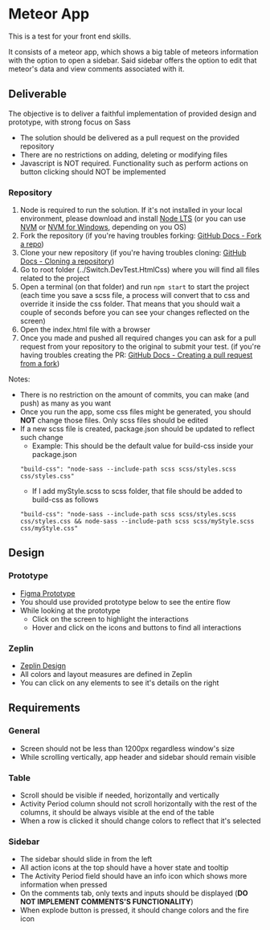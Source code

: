 # Meteor App

This is a test for your front end skills. 

It consists of a meteor app, which shows a big table of meteors information with the option to open a sidebar. Said sidebar offers the option to edit that meteor's data and view comments associated with it.

## Deliverable

The objective is to deliver a faithful implementation of provided design and prototype, with strong focus on Sass
- The solution should be delivered as a pull request on the provided repository
- There are no restrictions on adding, deleting or modifying files
- Javascript is NOT required. Functionality such as perform actions on button clicking should NOT be implemented

### Repository
1. Node is required to run the solution. If it's not installed in your local environment, please download and install [Node LTS](https://nodejs.org/en/) (or you can use [NVM](https://github.com/nvm-sh/nvm) or [NVM for Windows](https://github.com/coreybutler/nvm-windows), depending on you OS)
2. Fork the repository (if you're having troubles forking: [GitHub Docs - Fork a repo](https://docs.github.com/en/get-started/quickstart/fork-a-repo))
3. Clone your new repository (if you're having troubles cloning: [GitHub Docs - Cloning a repository](https://docs.github.com/en/repositories/creating-and-managing-repositories/cloning-a-repository))
4. Go to root folder (../Switch.DevTest.HtmlCss) where you will find all files related to the project
5. Open a terminal (on that folder) and run `npm start` to start the project (each time you save a scss file, a process will convert that to css and override it inside the css folder. That means that you should wait a couple of seconds before you can see your changes reflected on the screen)
6. Open the index.html file with a browser
7. Once you made and pushed all required changes you can ask for a pull request from your repository to the original to submit your test. (if you're having troubles creating the PR: [GitHub Docs - Creating a pull request from a fork](https://docs.github.com/en/pull-requests/collaborating-with-pull-requests/proposing-changes-to-your-work-with-pull-requests/creating-a-pull-request-from-a-fork))

Notes:
- There is no restriction on the amount of commits, you can make (and push) as many as you want
- Once you run the app, some css files might be generated, you should **NOT** change those files. Only scss files should be edited
- If a new scss file is created, package.json should be updated to reflect such change
	- Example: This should be the default value for build-css inside your package.json
	```
	"build-css": "node-sass --include-path scss scss/styles.scss css/styles.css"
	```
	- If I add myStyle.scss to scss folder, that file should be added to build-css as follows
	```
	"build-css": "node-sass --include-path scss scss/styles.scss css/styles.css && node-sass --include-path scss scss/myStyle.scss css/myStyle.css"
	```


## Design

### Prototype
- [Figma Prototype](https://www.figma.com/proto/aDABvG54KWPH8kq3ZRmYEw/Meteor-App?page-id=0%3A1&node-id=1%3A1720&viewport=-2286%2C-637%2C1.74&scaling=min-zoom&starting-point-node-id=1%3A1720)
- You should use provided prototype below to see the entire flow
- While looking at the prototype
	- Click on the screen to highlight the interactions
	- Hover and click on the icons and buttons to find all interactions

### Zeplin
- [Zeplin Design](https://zpl.io/Q0pykym)
- All colors and layout measures are defined in Zeplin
- You can click on any elements to see it's details on the right


## Requirements

### General
- Screen should not be less than 1200px regardless window's size
- While scrolling vertically, app header and sidebar should remain visible

### Table 
- Scroll should be visible if needed, horizontally and vertically
- Activity Period column should not scroll horizontally with the rest of the columns, it should be always visible at the end of the table
- When a row is clicked it should change colors to reflect that it's selected

### Sidebar
- The sidebar should slide in from the left
- All action icons at the top should have a hover state and tooltip
- The Activity Period field should have an info icon which shows more information when pressed
- On the comments tab, only texts and inputs should be displayed (**DO NOT IMPLEMENT COMMENTS'S FUNCTIONALITY**)
- When explode button is pressed, it should change colors and the fire icon
